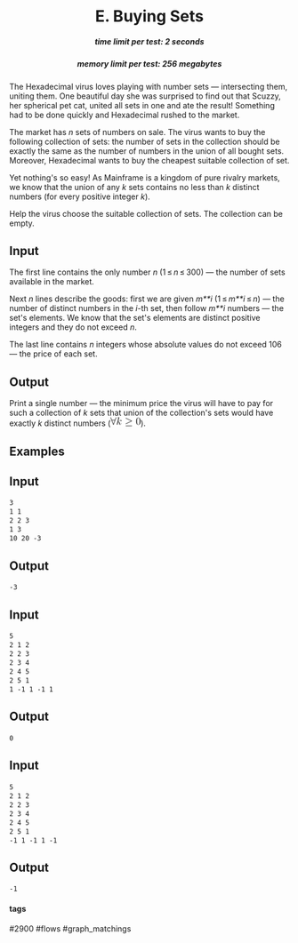 <h1 style='text-align: center;'> E. Buying Sets</h1>

<h5 style='text-align: center;'>time limit per test: 2 seconds</h5>
<h5 style='text-align: center;'>memory limit per test: 256 megabytes</h5>

The Hexadecimal virus loves playing with number sets — intersecting them, uniting them. One beautiful day she was surprised to find out that Scuzzy, her spherical pet cat, united all sets in one and ate the result! Something had to be done quickly and Hexadecimal rushed to the market.

The market has *n* sets of numbers on sale. The virus wants to buy the following collection of sets: the number of sets in the collection should be exactly the same as the number of numbers in the union of all bought sets. Moreover, Hexadecimal wants to buy the cheapest suitable collection of set.

Yet nothing's so easy! As Mainframe is a kingdom of pure rivalry markets, we know that the union of any *k* sets contains no less than *k* distinct numbers (for every positive integer *k*).

Help the virus choose the suitable collection of sets. The collection can be empty.

## Input

The first line contains the only number *n* (1 ≤ *n* ≤ 300) — the number of sets available in the market.

Next *n* lines describe the goods: first we are given *m**i* (1 ≤ *m**i* ≤ *n*) — the number of distinct numbers in the *i*-th set, then follow *m**i* numbers — the set's elements. We know that the set's elements are distinct positive integers and they do not exceed *n*.

The last line contains *n* integers whose absolute values do not exceed 106 — the price of each set.

## Output

Print a single number — the minimum price the virus will have to pay for such a collection of *k* sets that union of the collection's sets would have exactly *k* distinct numbers (![](images/8b4708952ed4eb537c43a011f6af793bce4ff6a1.png)).

## Examples

## Input


```
3  
1 1  
2 2 3  
1 3  
10 20 -3  

```
## Output


```
-3  

```
## Input


```
5  
2 1 2  
2 2 3  
2 3 4  
2 4 5  
2 5 1  
1 -1 1 -1 1  

```
## Output


```
0  

```
## Input


```
5  
2 1 2  
2 2 3  
2 3 4  
2 4 5  
2 5 1  
-1 1 -1 1 -1  

```
## Output


```
-1  

```


#### tags 

#2900 #flows #graph_matchings 
